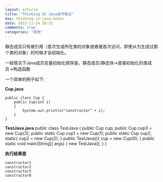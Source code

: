 ```yaml
---
layout: article
title: "Thinking In Java读书笔记"
key: thinking-in-java-notes
date: 2013-11-24 20:32
comments: true
categories: "其他"
---
```


  静态成员只有被引用（首次生成所在类的对象或者被首次访问，即使从为生成过那个类的对象）的时候才会初始化。

  一般情况下Java成员变量初始化顺序是，静态成员/静态快->直接初始化的类成员->构造函数

  一个简单的例子如下:

<!-- more -->

  **Cup.java**

	public class Cup {
		public Cup(int i)
		{
			System.out.println("constructor" + i);
		}
	}


  **TestJava.java**
	public class TestJava {
		public Cup cup;
		public Cup cup3 = new Cup(3);
		public static Cup cup1 = new Cup(1);
		public static Cup cup2;
		static{
			cup2 = new Cup(2);
		}
		public TestJava(){
			cup = new Cup(0);
		}
		public static void main(String[] args) {
			new TestJava();
		}
	}

  **执行结果是**

	constructor1
	constructor2
	constructor3
	constructor0

